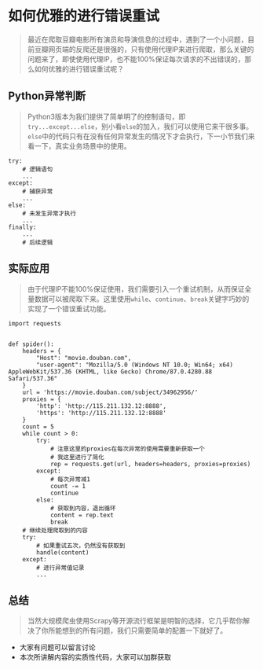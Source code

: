 # 如何优雅的进行错误重试

> 最近在爬取豆瓣电影所有演员和导演信息的过程中，遇到了一个小问题，目前豆瓣网页端的反爬还是很强的，只有使用代理IP来进行爬取，那么关键的问题来了，即使使用代理IP，也不能100%保证每次请求的不出错误的，那么如何优雅的进行错误重试呢？

## Python异常判断

> Python3版本为我们提供了简单明了的控制语句，即`try...except...else`，别小看`else`的加入，我们可以使用它来干很多事。`else`中的代码只有在没有任何异常发生的情况下才会执行，下一小节我们来看一下，真实业务场景中的使用。

```
try:
    # 逻辑语句
    ...
except:
    # 捕获异常
    ...
else:
    # 未发生异常才执行
    ...
finally:
    ...
    # 后续逻辑
```

## 实际应用

> 由于代理IP不能100%保证使用，我们需要引入一个重试机制，从而保证全量数据可以被爬取下来。这里使用`while`、`continue`、`break`关键字巧妙的实现了一个错误重试功能。

```
import requests


def spider():
    headers = {
        "Host": "movie.douban.com",
        "user-agent": "Mozilla/5.0 (Windows NT 10.0; Win64; x64) AppleWebKit/537.36 (KHTML, like Gecko) Chrome/87.0.4280.88 Safari/537.36"
    }
    url = 'https://movie.douban.com/subject/34962956/'
    proxies = {
        'http': 'http://115.211.132.12:8888',
        'https': 'http://115.211.132.12:8888'
    }
    count = 5
    while count > 0:
        try:
            # 注意这里的proxies在每次异常的使用需要重新获取一个
            # 我这里进行了简化
            rep = requests.get(url, headers=headers, proxies=proxies)
        except:
            # 每次异常减1
            count -= 1
            continue
        else:
            # 获取到内容，退出循环
            content = rep.text
            break
    # 继续处理爬取到的内容
    try:
        # 如果重试五次，仍然没有获取到
        handle(content)
    except:
        # 进行异常值记录
        ...
```

## 总结

> 当然大规模爬虫使用Scrapy等开源流行框架是明智的选择，它几乎帮你解决了你所能想到的所有问题，我们只需要简单的配置一下就好了。

- 大家有问题可以留言讨论
- 本次所讲解内容的实质性代码，大家可以加群获取